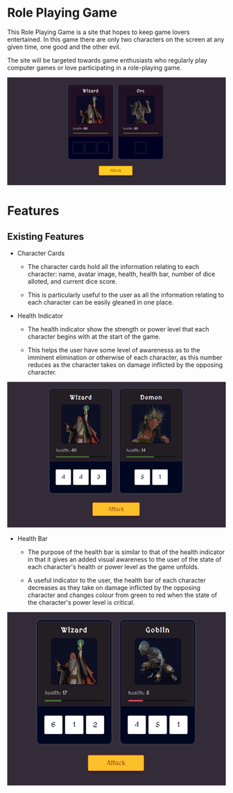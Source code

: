 # Role Playing Game

This Role Playing Game is a site that hopes to keep game lovers entertained.
In this game there are only two characters on the screen at any given time, one 
good and the other evil.

The site will be targeted towards game enthusiasts who regularly play computer
games or love participating in a role-playing game.

![](/assets/images/role-playing-game_screenshot1.png)

# Features

## Existing Features

* Character Cards

  - The character cards hold all the information relating to each character:
    name, avatar image, health, health bar, number of dice alloted, and current
    dice score.

  - This is particularly useful to the user as all the information relating to
    each character can be easily gleaned in one place.

* Health Indicator

  - The health indicator show the strength or power level that each character begins
    with at the start of the game.

  - This helps the user have some level of awarenesss as to the imminent elimination
    or otherwise of each character, as this number reduces as the character takes on
    damage inflicted by the opposing character.

![](/assets/images/role-playing-game_Screenshot2.png)

* Health Bar

  - The purpose of the health bar is similar to that of the health indicator in that
    it gives an added visual awareness to the user of the state of each character's
    health or power level as the game unfolds.

  - A useful indicator to the user, the health bar of each character decreases as 
    they take on damage inflicted by the opposing character and changes colour from
    green to red when the state of the character's power level is critical.

![](/assets/images/role-playing-game_Screenshot3.png)
